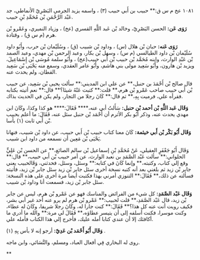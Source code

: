 ١٠٨١ عخ م س ق:** حبيب بن أَبي حبيب (٣) ، واسمه يزيد الجرمي البَصْرِيّ الأنماطي، جد عَبْد الرَّحْمَنِ بْن مُحَمَّدِ بْنِ حبيب.

**رَوَى عَن:** الحسن البَصْرِيّ، وخالد بْن عَبد اللَّهِ القسري (عخ) ، وزياد النميري، وعَمْرو بْن هرم (م س ق) ، وقتادة.

**رَوَى عَنه:** حبان بْن هلال (س) ، وداود بْن شبيب (ق) ، وسُلَيْمان بْن حرب، وأَبُو داود سُلَيْمان بْن داود الطيالسي (م س) ، وسهل بْن بكار، وعبد الرحمن بْن مهدي، وعبد الصمد بْن عَبْدِ الوارث، وابنه مُحَمَّد بْن حبيب بْن أَبي حبيب(عخ) ، وأَبُو سلمة مُوسَى بْن إِسْمَاعِيلَ، ويزيد بْن هارون، وأَبُو سَعِيد مولى بني هاشم، وأَبُو عامر العقدي، وسمع منه يَحْيَى بْن سَعِيد القطان، ولم يحدث عنه.

قال صالح بْن أَحْمَدَ بن حنبل،** عن علي ابن المديني:** سألت يحيى بْن سَعِيد، عن حبيب بْن أَبي حبيب صاحب عَمْرو بْن هرم،** قلت:** كتبت عَنْهُ شيئا؟** قال:** نعم أتيته بكتابه فقرأه علي، فرميت بِهِ،** ثم قال:** كَانَ رجلا من التجار، ولم يكن في الحديث بذاك.

**وَقَال عَبد اللَّهِ بْن أحمد بْن حنبل:** سَأَلتُ أبي عنه،**** فَقَالَ:**** هو كذا وكذا، وكَانَ ابن مهدي يحدث عنه، وذكر أَبُو بكر الأثرم أن أَحْمَد بْن حنبل سئل عنه، فَقَالَ: ما أعلم بحبيب بْن أَبي ثابت (١) بأسا.

**وَقَال أَبُو بَكْر بْن أَبي خيثمة:** كَانَ معنا كتاب حبيب بْن أَبي حبيب، عن داود بْن شبيب، فنهانا يَحْيَى بْن مَعِين أن نسمعه من داود ابن شبيب.

وَقَال أَبُو جَعْفَرٍ العقيلي، عَنْ مُحَمَّدِ بْنِ إسماعيل بْن سالم الصائغ،** عن الحسن بْن عَلِيٍّ الحلواني:** سألت عَبْد الصَّمَدِ بن نعبد الوارث، عن أمر حبيب بْن أَبي حبيب،** قال:** وقع إلي كتاب، وكتبته،** وإنما كَانَ في كتابه:** وسئل، وسئل، فحدثني، وَقَالحبيب يعني جابر بْن زيد ثم بلغني بعد أنه كتبه نسخة أخرى سئل جابر بْن زيد سئل جابر بْن زيد، فأتيته فسألته عن ذلك،** فَقَالَ:** التنوزي أمرني بهذا فكتبت أيضا مرة أخرى على هذه النسخة: سئل جابر بْن زيد، فسمعت أنا وداود بْن شبيب.

**وَقَال عَبْد الصَّمَدِ:** كل شيء من الفرائض والمناسك فهو عن عَمْرو بْن هرم، ليس عن جابر بْن زيد، قال عَبْد الصَّمَدِ،** قلت لحبيب:** عَمْرو بْن هرم لم يرو عنه أحد غير أبي بشر، فكيف رويت أنت عنه كل هذا؟** فَقَالَ:** كنت جارا له، وكَانَ رجلا شريفا، وكَانَ له عطاء، وكنت موسرا، فكنت أسلفه إلى أن يتيسر عطاؤه،** فَقَالَ لي مرة:** والله ما أدري ما أكافئك إلا أن عندي كتابا أمله عليك، فأخرج إلي هذا الكتاب فأمله علي.

**وَقَال أَبُو أَحْمَد بْن عَدِيّ:** أرجو إنه لا بأس بِهِ (١) .

روى له البخاري فِي أفعال العباد، ومسلم، والنَّسَائي، وابن ماجه.

**
